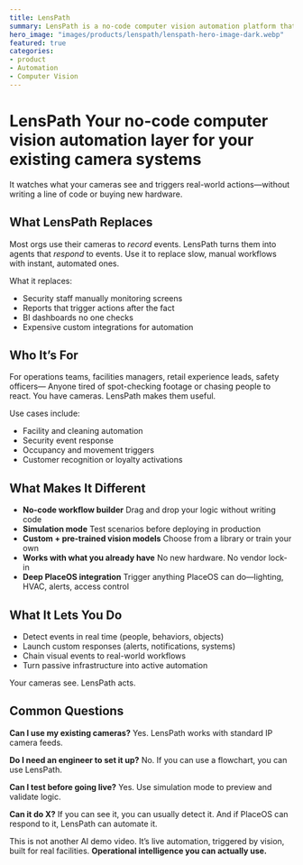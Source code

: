 ```yaml
---
title: LensPath
summary: LensPath is a no-code computer vision automation platform that turns camera feeds into real-time actions
hero_image: "images/products/lenspath/lenspath-hero-image-dark.webp"
featured: true
categories:
- product
- Automation
- Computer Vision
---
```


# LensPath Your no-code computer vision automation layer for your existing camera systems

It watches what your cameras see and triggers real-world actions—without writing a line of code or buying new hardware.

## What LensPath Replaces

Most orgs use their cameras to *record* events.
LensPath turns them into agents that *respond* to events.
Use it to replace slow, manual workflows with instant, automated ones.

What it replaces:

* Security staff manually monitoring screens
* Reports that trigger actions after the fact
* BI dashboards no one checks
* Expensive custom integrations for automation

## Who It’s For

For operations teams, facilities managers, retail experience leads, safety officers—
Anyone tired of spot-checking footage or chasing people to react.
You have cameras. LensPath makes them useful.

Use cases include:

* Facility and cleaning automation
* Security event response
* Occupancy and movement triggers
* Customer recognition or loyalty activations

## What Makes It Different

* **No-code workflow builder**
  Drag and drop your logic without writing code
* **Simulation mode**
  Test scenarios before deploying in production
* **Custom + pre-trained vision models**
  Choose from a library or train your own
* **Works with what you already have**
  No new hardware. No vendor lock-in
* **Deep PlaceOS integration**
  Trigger anything PlaceOS can do—lighting, HVAC, alerts, access control

## What It Lets You Do

* Detect events in real time (people, behaviors, objects)
* Launch custom responses (alerts, notifications, systems)
* Chain visual events to real-world workflows
* Turn passive infrastructure into active automation

Your cameras see. LensPath acts.

## Common Questions

**Can I use my existing cameras?**
Yes. LensPath works with standard IP camera feeds.

**Do I need an engineer to set it up?**
No. If you can use a flowchart, you can use LensPath.

**Can I test before going live?**
Yes. Use simulation mode to preview and validate logic.

**Can it do X?**
If you can see it, you can usually detect it. And if PlaceOS can respond to it, LensPath can automate it.

This is not another AI demo video.
It’s live automation, triggered by vision, built for real facilities.
**Operational intelligence you can actually use.**

